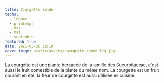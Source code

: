 ```yaml
---
title: Courgette ronde
techs:
  - légume
  - printemps
  - été
  - mai
  - septembre
featured: true
date: 2021-05-26 15:19
cover_image: static/assets/courgette-ronde-fdg.jpg
---
```

La courgette est une plante herbacée de la famille des Cucurbitaceae, c'est aussi le fruit comestible de la plante du même nom.
La courgette est un fruit courant en été, la fleur de courgette est aussi utilisée en cuisine.